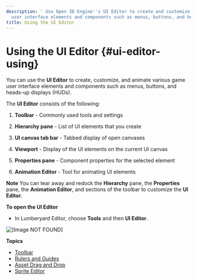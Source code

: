 ```yaml
---
description: ' Use Open 3D Engine''s UI Editor to create and customize various
  user interface elements and components such as menus, buttons, and heads-up displays. '
title: Using the UI Editor
---
```

# Using the UI Editor {#ui-editor-using}

You can use the **UI Editor** to create, customize, and animate various game user interface elements and components such as menus, buttons, and heads\-up displays \(HUDs\)\.

The **UI Editor** consists of the following:

1. **Toolbar** - Commonly used tools and settings

1. **Hierarchy pane** - List of UI elements that you create

1. **UI canvas tab bar** - Tabbed display of open canvases

1. **Viewport** - Display of the UI elements on the current UI canvas

1. **Properties pane** - Component properties for the selected element

1. **Animation Editor** - Tool for animating UI elements

**Note**
You can tear away and redock the **Hierarchy** pane, the **Properties** pane, the **Animation Editor**, and sections of the toolbar to customize the **UI Editor**\.

**To open the UI Editor**
+ In Lumberyard Editor, choose **Tools** and then **UI Editor**\.

![\[Image NOT FOUND\]](/images/user-guide/game_ui_editor/ui-editor-using1.png)

**Topics**
+ [Toolbar](/docs/user-guide/features/interactivity/user-interface/editor/toolbar.md)
+ [Rulers and Guides](/docs/user-guide/features/interactivity/user-interface/editor/rulers-guides.md)
+ [Asset Drag and Drop](/docs/user-guide/features/interactivity/user-interface/editor/asset-drag-and-drop.md)
+ [Sprite Editor](/docs/user-guide/features/interactivity/user-interface/editor/sprite-editor.md)